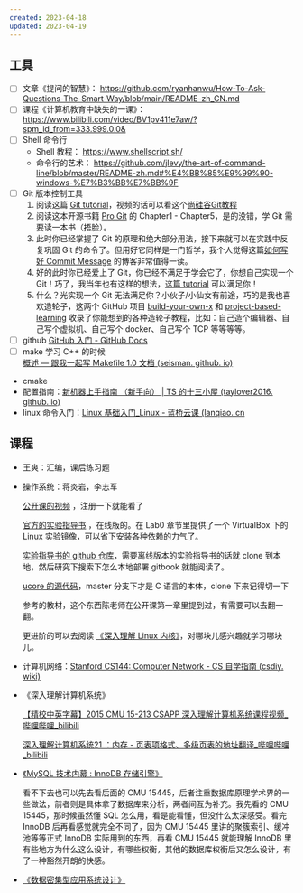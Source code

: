 ```yaml
---
created: 2023-04-18
updated: 2023-04-19
---
```


## 工具

- [ ] 文章《提问的智慧》： https://github.com/ryanhanwu/How-To-Ask-Questions-The-Smart-Way/blob/main/README-zh_CN.md
- [ ] 课程《计算机教育中缺失的一课》： https://www.bilibili.com/video/BV1pv411e7aw/?spm_id_from=333.999.0.0& 
- [ ] Shell 命令行
	- Shell 教程： https://www.shellscript.sh/
	- 命令行的艺术： https://github.com/jlevy/the-art-of-command-line/blob/master/README-zh.md#%E4%BB%85%E9%99%90-windows-%E7%B3%BB%E7%BB%9F
- [ ] Git 版本控制工具
	1.  阅读这篇 [Git tutorial](https://missing.csail.mit.edu/2020/version-control/)，视频的话可以看这个[尚硅谷Git教程](https://www.bilibili.com/video/BV1vy4y1s7k6)
	2. 阅读这本开源书籍 [Pro Git](https://git-scm.com/book/en/v2) 的 Chapter1 - Chapter5，是的没错，学 Git 需要读一本书（捂脸）。
	3. 此时你已经掌握了 Git 的原理和绝大部分用法，接下来就可以在实践中反复巩固 Git 的命令了。但用好它同样是一门哲学，我个人觉得这篇[如何写好 Commit Message](https://chris.beams.io/posts/git-commit/) 的博客非常值得一读。
	4. 好的此时你已经爱上了 Git，你已经不满足于学会它了，你想自己实现一个 Git！巧了，我当年也有这样的想法，[这篇 tutorial](https://wyag.thb.lt/) 可以满足你！
	5. 什么？光实现一个 Git 无法满足你？小伙子/小仙女有前途，巧的是我也喜欢造轮子，这两个 GitHub 项目 [build-your-own-x](https://github.com/danistefanovic/build-your-own-x) 和 [project-based-learning](https://github.com/tuvtran/project-based-learning) 收录了你能想到的各种造轮子教程，比如：自己造个编辑器、自己写个虚拟机、自己写个 docker、自己写个 TCP 等等等等。
- [ ] github
	[GitHub 入门 - GitHub Docs](https://docs.github.com/zh/get-started)
- [ ] make
	学习 C++ 的时候	
    [概述 — 跟我一起写 Makefile 1.0 文档 (seisman. github. io)](https://seisman.github.io/how-to-write-makefile/overview.html)
-   cmake
-   配置指南：[新机器上手指南 （新手向） | TS 的十三小屋 (taylover2016. github. io)](https://taylover2016.github.io/%E6%96%B0%E6%9C%BA%E5%99%A8%E4%B8%8A%E6%89%8B%E6%8C%87%E5%8D%97%EF%BC%88%E6%96%B0%E6%89%8B%E5%90%91%EF%BC%89/index.html)
-   linux 命令入门：[Linux 基础入门_Linux - 蓝桥云课 (lanqiao. cn](https://www.lanqiao.cn/courses/1)

## 课程

-   王爽：汇编，课后练习题
    
-   操作系统：蒋炎岩，李志军
    
    [公开课的视频](https://www.xuetangx.com/course/THU08091000267) ，注册一下就能看了
    
    [官方的实验指导书](https://chyyuu.gitbooks.io/ucore_os_docs/content) ，在线版的。在 Lab0 章节里提供了一个 VirtualBox 下的 Linux 实验镜像，可以省下安装各种依赖的力气了。
    
    [实验指导书的 github 仓库](https://github.com/chyyuu/ucore_os_docs)，需要离线版本的实验指导书的话就 clone 到本地，然后研究下搜索下怎么本地部署 gitbook 就能阅读了。
    
    [ucore 的源代码](https://github.com/chyyuu/os_kernel_lab/tree/master)，master 分支下才是 C 语言的本体，clone 下来记得切一下
    
    参考的教材，这个东西陈老师在公开课第一章里提到过，有需要可以去翻一翻。
    
    更进阶的可以去阅读 [《深入理解 Linux 内核》](https://book.douban.com/subject/2287506/)，对哪块儿感兴趣就学习哪块儿。
    
-   计算机网络：[Stanford CS144: Computer Network - CS 自学指南 (csdiy. wiki)](https://csdiy.wiki/%E8%AE%A1%E7%AE%97%E6%9C%BA%E7%BD%91%E7%BB%9C/CS144/)
    
-   《深入理解计算机系统》
    
    [【精校中英字幕】2015 CMU 15-213 CSAPP 深入理解计算机系统课程视频_哔哩哔哩_bilibili](https://www.bilibili.com/video/BV1iW411d7hd/?vd_source=b60b410b492d30b8c4cdfac2f6350892)
    
    [深入理解计算机系统21 ：内存 - 页表项格式、多级页表的地址翻译_哔哩哔哩_bilibili](https://www.bilibili.com/video/BV17K4y1N7Q2?p=34&vd_source=b60b410b492d30b8c4cdfac2f6350892)
    
-   [《MySQL 技术内幕 : InnoDB 存储引擎》](https://book.douban.com/subject/24708143/)
    
    看不下去也可以先去看后面的 CMU 15445，后者注重数据库原理学术界的一些做法，前者则是具体拿了数据库来分析，两者间互为补充。我先看的 CMU 15445，那时候虽然懂 SQL 怎么用，看是能看懂，但没什么太深感受。看完 InnoDB 后再看感觉就完全不同了，因为 CMU 15445 里讲的聚簇索引、缓冲池等等正式 InnoDB 实际用到的东西，再看 CMU 15445 就能理解 InnoDB 里有些地方为什么这么设计，有哪些权衡，其他的数据库权衡后又怎么设计，有了一种豁然开朗的快感。
    
-   [《数据密集型应用系统设计》](https://book.douban.com/subject/30329536/)

